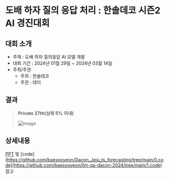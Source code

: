 # 도배 하자 질의 응답 처리 : 한솔데코 시즌2 AI 경진대회

## 대회 소개
- 주제 : 도배 하자 질의응답 AI 모델 개발
- 대회 기간 : 2024년 01월 29일 ~ 2024년 03월 14일
- 주최/주관
  - 주최 : 한솔데코
  - 주관 : 데이


## 결과
> **Private 27th(상위 5% 이내)**
> 
> ![image](https://github.com/baesooyeon/llm-qa-dacon-2024/assets/102578702/ebe7abae-6824-4114-8615-e43b26fcb144)



## 상세내용
[PPT](https://github.com/baesooyeon/llm-qa-dacon-2024/blob/main/2.pdf/%EB%8F%84%EB%B0%B0%ED%95%98%EC%9E%90_ppt_%EB%8F%84%EB%B0%B0%EB%8B%A8.pdf) 및 [code](https://github.com/baesooyeon/Dacon_Jeju_ts_forecasting/tree/main/0.code](https://github.com/baesooyeon/llm-qa-dacon-2024/tree/main/1.code) 참고




